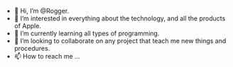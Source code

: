 - 👋 Hi, I’m @Rogger.
- 👀 I’m interested in everything about the technology, and all the products of Apple.
- 🌱 I’m currently learning all types of programming.
- 💞️ I’m looking to collaborate on any project that teach me new things and procedures.
- 📫 How to reach me ...

<!---
Roggerza23/Roggerza23 is a ✨ special ✨ repository because its `README.md` (this file) appears on your GitHub profile.
You can click the Preview link to take a look at your changes.
--->

